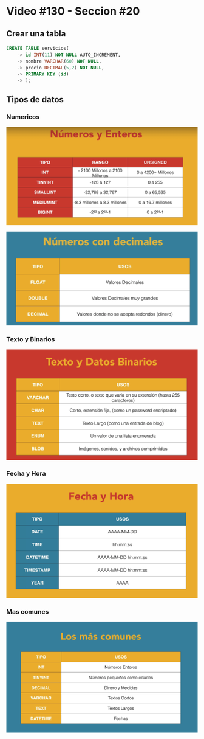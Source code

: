 # Video #130 - Seccion #20

## Crear una tabla

```sql
CREATE TABLE servicios(
    -> id INT(11) NOT NULL AUTO_INCREMENT,
    -> nombre VARCHAR(60) NOT NULL,
    -> precio DECIMAL(5,2) NOT NULL,
    -> PRIMARY KEY (id)
    -> );
```

## Tipos de datos

### Numericos

![Enteros.png](Proyecto_8_comandos_basicos_sql/img/Enteros.png)

![Decimales.png](Proyecto_8_comandos_basicos_sql/img/Decimales.png)

### Texto y Binarios

![TextoyBinarios.png](Proyecto_8_comandos_basicos_sql/img/TextoyBinarios.png)

### Fecha y Hora

![FechayHora.png](Proyecto_8_comandos_basicos_sql/img/FechayHora.png)

### Mas comunes

![MasComunes.png](Proyecto_8_comandos_basicos_sql/img/MasComunes.png)

